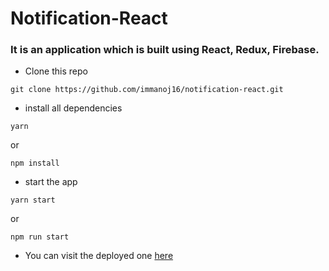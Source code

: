 # Notification-React

### It is an application which is built using React, Redux, Firebase.

  * Clone this repo
  ```
  git clone https://github.com/immanoj16/notification-react.git
  ```
  * install all dependencies
  ```
  yarn
  ```
  or
  ```
  npm install
  ```
  * start the app
  ```
  yarn start
  ```
  or
  ```
  npm run start
  ```
  
  * You can visit the deployed one [here](https://react-redux-firebase-df4d1.firebaseapp.com/)
